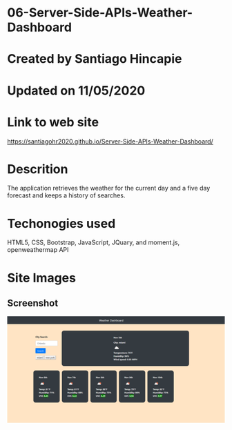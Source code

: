 # 06-Server-Side-APIs-Weather-Dashboard

# Created by Santiago Hincapie 

# Updated on 11/05/2020

# Link to web site

https://santiagohr2020.github.io/Server-Side-APIs-Weather-Dashboard/

# Descrition

The application retrieves the weather for the current day and a five day forecast and keeps a history of searches. 

# Techonogies used

HTML5, CSS, Bootstrap, JavaScript, JQuary, and moment.js, openweathermap API

# Site Images

## Screenshot

![screenshot of the start page](assets/images/screenshot1.PNG)
